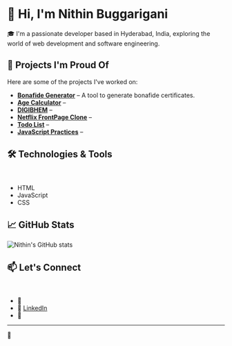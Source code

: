 # 👋 Hi, I'm Nithin Buggarigani

🎓 I'm a passionate developer based in Hyderabad, India, exploring the world of web development and software engineering.

## 🚀 Projects I'm Proud Of

Here are some of the projects I've worked on:

- **[Bonafide Generator](https://github.com/bnithin215/Bonafide-Generator)** – A tool to generate bonafide certificates.​
- **[Age Calculator](https://github.com/bnithin215/Age-calculator-)** –​
- **[DIGIBHEM](https://github.com/bnithin215/DIGIBHEM)** –​
- **[Netflix FrontPage Clone](https://github.com/bnithin215/Netflix-FrontPage)** –​
- **[Todo List](https://github.com/bnithin215/Todo-list-)** –​
- **[JavaScript Practices](https://github.com/bnithin215/JavaScript-Practices)** –​

## 🛠️ Technologies & Tools

​

- HTML ​
- ​JavaScript
- ​CSS

## 📈 GitHub Stats

![Nithin's GitHub stats](https://github-readme-stats.vercel.app/api?username=bnithin215\&show_icons=true\&theme=radical)

## 📫 Let's Connect

​

- 📍​
- 💼 [LinkedIn](#)​
- 📧​

---

🌟​
